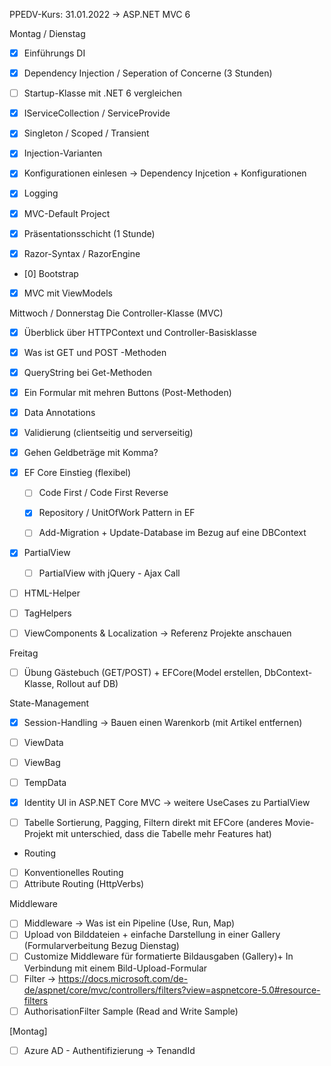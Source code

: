 ﻿PPEDV-Kurs: 31.01.2022 -> ASP.NET MVC 6 

Montag / Dienstag 
- [x] Einführungs DI 
- [x] Dependency Injection / Seperation of Concerne (3 Stunden) 
- [ ] Startup-Klasse mit .NET 6 vergleichen 
- [x] IServiceCollection / ServiceProvide
- [x] Singleton / Scoped / Transient 
- [x] Injection-Varianten

- [x] Konfigurationen einlesen -> Dependency Injcetion + Konfigurationen
- [x] Logging 


- [x] MVC-Default Project
- [x] Präsentationsschicht (1 Stunde) 
- [x] Razor-Syntax / RazorEngine 
- [0] Bootstrap
- [x] MVC mit ViewModels



Mittwoch / Donnerstag
Die Controller-Klasse (MVC)
- [x] Überblick über HTTPContext und Controller-Basisklasse
- [x] Was ist GET und POST -Methoden
- [x] QueryString bei Get-Methoden
- [x] Ein Formular mit mehren Buttons (Post-Methoden)
- [x] Data Annotations 
- [x] Validierung (clientseitig und serverseitig)
- [x] Gehen Geldbeträge mit Komma?

- [x] EF Core Einstieg (flexibel)
  - [ ] Code First / Code First Reverse
  - [x] Repository / UnitOfWork Pattern in EF
  - [ ] Add-Migration + Update-Database im Bezug auf eine DBContext 



- [x] PartialView
  - [ ] PartialView with jQuery - Ajax Call
- [ ] HTML-Helper
- [ ] TagHelpers
- [ ] ViewComponents & Localization -> Referenz Projekte anschauen

Freitag 
- [ ] Übung Gästebuch (GET/POST) + EFCore(Model erstellen, DbContext-Klasse, Rollout auf DB)

State-Management
- [x] Session-Handling -> Bauen einen Warenkorb (mit Artikel entfernen)
- [ ] ViewData
- [ ] ViewBag
- [ ] TempData
- [x] Identity UI in ASP.NET Core MVC -> weitere UseCases zu PartialView
- [ ] Tabelle Sortierung, Pagging, Filtern direkt mit EFCore (anderes Movie-Projekt mit unterschied, dass die Tabelle mehr Features hat)


- Routing
- [ ] Konventionelles Routing
- [ ] Attribute Routing (HttpVerbs)

Middleware
- [ ] Middleware -> Was ist ein Pipeline (Use, Run, Map)
- [ ] Upload von Bilddateien + einfache Darstellung in einer Gallery (Formularverbeitung Bezug Dienstag)
- [ ] Customize Middleware für formatierte Bildausgaben (Gallery)+ In Verbindung mit einem Bild-Upload-Formular
- [ ] Filter -> https://docs.microsoft.com/de-de/aspnet/core/mvc/controllers/filters?view=aspnetcore-5.0#resource-filters
- [ ] AuthorisationFilter Sample (Read and Write Sample)

[Montag]
- [ ] Azure AD - Authentifizierung -> TenandId





